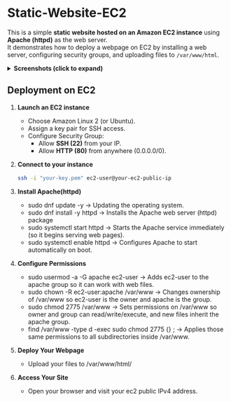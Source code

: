 # Static-Website-EC2

This is a simple **static website hosted on an Amazon EC2 instance** using **Apache (httpd)** as the web server.  
It demonstrates how to deploy a webpage on EC2 by installing a web server, configuring security groups, and uploading files to `/var/www/html`.

<details>
  <summary><b>Screenshots (click to expand)</b></summary>

### Homepage

  <img src="screenshots/webPage.png" width="600">

</details>

## Deployment on EC2

1. **Launch an EC2 instance**

   - Choose Amazon Linux 2 (or Ubuntu).
   - Assign a key pair for SSH access.
   - Configure Security Group:
     - Allow **SSH (22)** from your IP.
     - Allow **HTTP (80)** from anywhere (0.0.0.0/0).

2. **Connect to your instance**

   ```bash
   ssh -i "your-key.pem" ec2-user@your-ec2-public-ip
   ```

3. **Install Apache(httpd)**

   - sudo dnf update -y → Updating the operating system.
   - sudo dnf install -y httpd → Installs the Apache web server (httpd) package
   - sudo systemctl start httpd → Starts the Apache service immediately (so it begins serving web pages).
   - sudo systemctl enable httpd → Configures Apache to start automatically on boot.

4. **Configure Permissions**

   - sudo usermod -a -G apache ec2-user → Adds ec2-user to the apache group so it can work with web files.
   - sudo chown -R ec2-user:apache /var/www → Changes ownership of /var/www so ec2-user is the owner and apache is the group.
   - sudo chmod 2775 /var/www → Sets permissions on /var/www so owner and group can read/write/execute, and new files inherit the apache group.
   - find /var/www -type d -exec sudo chmod 2775 {} \; → Applies those same permissions to all subdirectories inside /var/www.

5. **Deploy Your Webpage**

   - Upload your files to /var/www/html/

6. **Access Your Site**

   - Open your browser and visit your ec2 public IPv4 address.
